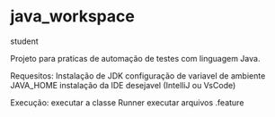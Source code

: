 # java_workspace
student

Projeto para praticas de automação de testes com linguagem Java.

Requesitos:
Instalação de JDK
configuração de variavel de ambiente JAVA_HOME
instalação da IDE desejavel (IntelliJ ou VsCode)

Execução:
executar a classe Runner
executar arquivos .feature
